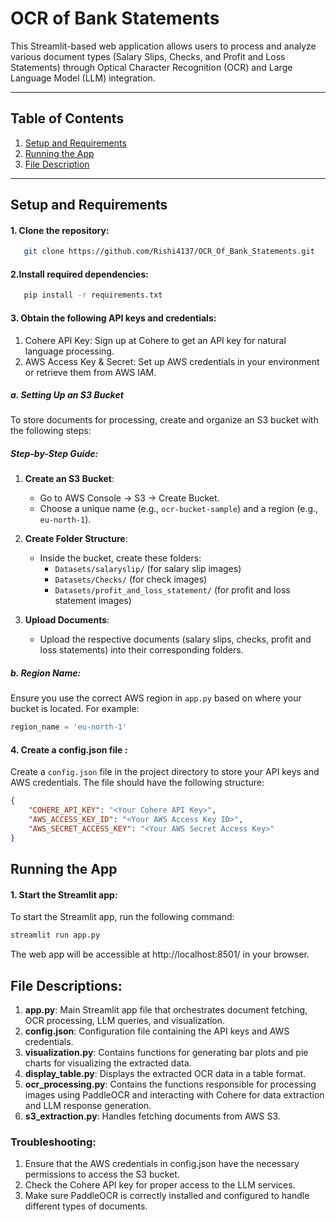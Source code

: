 # OCR of Bank Statements 
This Streamlit-based web application allows users to process and analyze various document types (Salary Slips, Checks, and Profit and Loss Statements) through Optical Character Recognition (OCR) and Large Language Model (LLM) integration.

---

## Table of Contents

1. [Setup and Requirements](#setup-and-requirements)  
2. [Running the App](#Running-the-app)
3. [File Description](#File-description)

---

## Setup and Requirements

#### 1. Clone the repository:
```bash
   git clone https://github.com/Rishi4137/OCR_Of_Bank_Statements.git
```
#### 2.Install required dependencies:

```bash
   pip install -r requirements.txt
```
#### 3. Obtain the following API keys and credentials:

 1. Cohere API Key: Sign up at Cohere to get an API key for natural language processing.
 2. AWS Access Key & Secret: Set up AWS credentials in your environment or retrieve them from AWS IAM.
##### a. Setting Up an S3 Bucket

To store documents for processing, create and organize an S3 bucket with the following steps:

##### Step-by-Step Guide:

1. **Create an S3 Bucket**:
   - Go to AWS Console → S3 → Create Bucket.
   - Choose a unique name (e.g., `ocr-bucket-sample`) and a region (e.g., `eu-north-1`).

2. **Create Folder Structure**:
   - Inside the bucket, create these folders:
     - `Datasets/salaryslip/` (for salary slip images)
     - `Datasets/Checks/` (for check images)
     - `Datasets/profit_and_loss_statement/` (for profit and loss statement images)

3. **Upload Documents**:
   - Upload the respective documents (salary slips, checks, profit and loss statements) into their corresponding folders.

##### b. Region Name:
Ensure you use the correct AWS region in `app.py` based on where your bucket is located. For example:
```python
region_name = 'eu-north-1'
```

#### 4. Create a config.json file :

Create a `config.json` file in the project directory to store your API keys and AWS credentials. The file should have the following structure:

```json
{
    "COHERE_API_KEY": "<Your Cohere API Key>",
    "AWS_ACCESS_KEY_ID": "<Your AWS Access Key ID>",
    "AWS_SECRET_ACCESS_KEY": "<Your AWS Secret Access Key>"
}
```

## Running the App

#### 1. Start the Streamlit app:
To start the Streamlit app, run the following command:

```bash
streamlit run app.py
```
The web app will be accessible at http://localhost:8501/ in your browser.
## File Descriptions:
 1. **app.py**: Main Streamlit app file that orchestrates document fetching, OCR processing, LLM queries, and visualization.
 2. **config.json**: Configuration file containing the API keys and AWS credentials.
 3. **visualization.py**: Contains functions for generating bar plots and pie charts for visualizing the extracted data.
 4. **display_table.py**: Displays the extracted OCR data in a table format.
 5. **ocr_processing.py**: Contains the functions responsible for processing images using PaddleOCR and interacting with Cohere for data extraction and LLM response generation.
 6. **s3_extraction.py**: Handles fetching documents from AWS S3.

### Troubleshooting:
1. Ensure that the AWS credentials in config.json have the necessary permissions to access the S3 bucket.
2. Check the Cohere API key for proper access to the LLM services.
3. Make sure PaddleOCR is correctly installed and configured to handle different types of documents.
